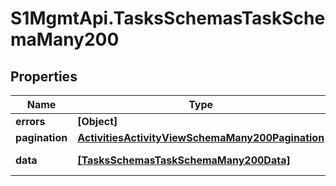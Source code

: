 # S1MgmtApi.TasksSchemasTaskSchemaMany200

## Properties
Name | Type | Description | Notes
------------ | ------------- | ------------- | -------------
**errors** | **[Object]** | Errors | [optional] 
**pagination** | [**ActivitiesActivityViewSchemaMany200Pagination**](ActivitiesActivityViewSchemaMany200Pagination.md) |  | 
**data** | [**[TasksSchemasTaskSchemaMany200Data]**](TasksSchemasTaskSchemaMany200Data.md) | Response data | [optional] 



